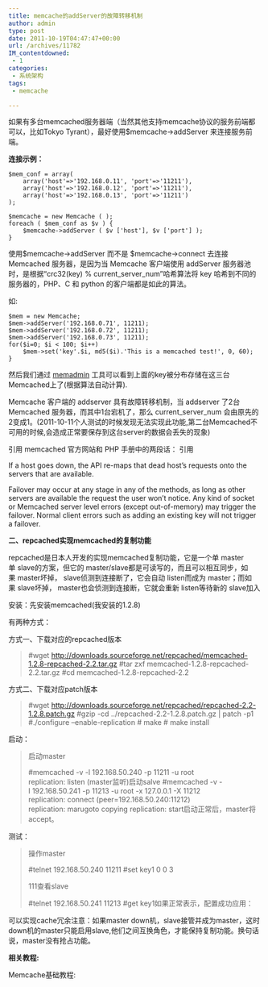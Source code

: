 ```yaml
---
title: memcache的addServer的故障转移机制
author: admin
type: post
date: 2011-10-19T04:47:47+00:00
url: /archives/11782
IM_contentdowned:
 - 1
categories:
 - 系统架构
tags:
 - memcache

---
```

如果有多台memcached服务器端（当然其他支持memcache协议的服务前端都可以，比如Tokyo Tyrant），最好使用$memcache->addServer 来连接服务前端。

**连接示例：**

```
$mem_conf = array(
    array('host'=>'192.168.0.11', 'port'=>'11211'),
    array('host'=>'192.168.0.12', 'port'=>'11211'),
    array('host'=>'192.168.0.13', 'port'=>'11211')
);

$memcache = new Memcache ( );
foreach ( $mem_conf as $v ) {
    $memcache->addServer ( $v ['host'], $v ['port'] );
}

```

使用$memcache->addServer 而不是 $memcache->connect 去连接 Memcached 服务器，是因为当 Memcache 客户端使用 addServer 服务器池时，是根据“crc32(key) % current_server_num”哈希算法将 key 哈希到不同的服务器的，PHP、C 和 python 的客户端都是如此的算法。

如:

```
$mem = new Memcache;
$mem->addServer('192.168.0.71', 11211);
$mem->addServer('192.168.0.72', 11211);
$mem->addServer('192.168.0.73', 11211);
for($i=0; $i < 100; $i++)
	$mem->set('key'.$i, md5($i).'This is a memcached test!', 0, 60);
}
```

然后我们通过 [memadmin](http://www.junopen.com/memadmin) 工具可以看到上面的key被分布存储在这三台Memcached上了(根据算法自动计算).

Memcache 客户端的 addserver 具有故障转移机制，当 addserver 了2台 Memcached 服务器，而其中1台宕机了，那么 current\_server\_num 会由原先的2变成1。(2011-10-11个人测试的时候发现无法实现此功能,第二台Memcached不可用的时候,会造成正常要保存到这台server的数据会丢失的现象)

引用 memcached 官方网站和 PHP 手册中的两段话：
引用

If a host goes down, the API re-maps that dead host’s requests onto the servers that are available.


Failover may occur at any stage in any of the methods, as long as other servers are available the request the user won’t notice. Any kind of socket or Memcached server level errors (except out-of-memory) may trigger the failover. Normal client errors such as adding an existing key will not trigger a failover.

**二、repcached实现memcached的复制功能**

repcached是日本人开发的实现memcached复制功能，它是一个单 master单 slave的方案，但它的 master/slave都是可读写的，而且可以相互同步，如果 master坏掉， slave侦测到连接断了，它会自动 listen而成为 master；而如果 slave坏掉， master也会侦测到连接断，它就会重新 listen等待新的 slave加入

安装：先安装memcached(我安装的1.2.8)

有两种方式：

方式一、下载对应的repcached版本

> #wget http://downloads.sourceforge.net/repcached/memcached-1.2.8-repcached-2.2.tar.gz
> #tar zxf memcached-1.2.8-repcached-2.2.tar.gz
> #cd memcached-1.2.8-repcached-2.2

方式二、下载对应patch版本

> #wget http://downloads.sourceforge.net/repcached/repcached-2.2-1.2.8.patch.gz
> #gzip -cd ../repcached-2.2-1.2.8.patch.gz | patch -p1
> #./configure –enable-replication
> # make
> # make install

启动：

> 启动master
>
> #memcached -v -l 192.168.50.240 -p 11211 -u root
> replication: listen (master监听)启动salve
> #memcached -v -l 192.168.50.241 -p 11213 -u root -x 127.0.0.1 -X 11212
> replication: connect (peer=192.168.50.240:11212)
> replication: marugoto copying
> replication: start启动正常后，master将accept。

测试：

> 操作master
>
> #telnet 192.168.50.240 11211
> #set key1 0 0 3
>
> 111查看slave
>
> #telnet 192.168.50.241 11213
> #get key1如果正常表示，配置成功应用：

可以实现cache冗余注意：如果master down机，slave接管并成为master，这时down机的master只能启用slave,他们之间互换角色，才能保持复制功能。换句话说，master没有抢占功能。

**相关教程:**

Memcache基础教程: